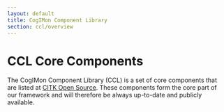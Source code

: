 ```yaml
---
layout: default
title: CogIMon Component Library
section: ccl/overview
---
```

<style>
  h3 {
    margin: 40px 0px 20px 0px;
  }
</style>
<div class="page-header">
  <h1>CCL Core Components</h1>
</div>

The CogIMon Component Library (CCL) is a set of core components that are listed at [CITK Open Source](https://toolkit.cit-ec.uni-bielefeld.de/systems/versions/cogimon-minimal-simulation-distribution-nightly).
These components form the core part of our framework and will therefore be always up-to-date and publicly available.
